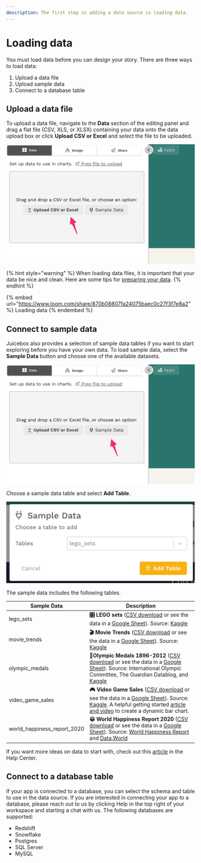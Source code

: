 ```yaml
---
description: The first step in adding a data source is loading data.
---
```


# Loading data

You must load data before you can design your story. There are three ways to load data:

1. Upload a data file
2. Upload sample data
3. Connect to a database table

## Upload a data file

To upload a data file, navigate to the **Data** section of the editing panel and drag a flat file (CSV, XLS, or XLSX) containing your data onto the data upload box or click **Upload CSV or Excel** and select the  file to be uploaded.

![Add data by uploading a CSV or Excel file](<../../.gitbook/assets/image (340).png>)

{% hint style="warning" %}
When loading data files, it is important that your data be nice and clean. Here are some tips for [preparing your data](../design-tips/preparing-your-data.md).&#x20;
{% endhint %}

{% embed url="https://www.loom.com/share/870b08807fa24075baec0c27f3f7e8a2" %}
Loading data
{% endembed %}

## Connect to sample data

Juicebox also provides a selection of sample data tables if you want to start exploring before you have your own data. To load sample data, select the **Sample Data** button and choose one of the available datasets.&#x20;

![Load data by connecting to sample data](<../../.gitbook/assets/image (311).png>)

Choose a sample data table and select **Add Table**.

![](<../../.gitbook/assets/image (338).png>)

The sample data includes the following tables.&#x20;

| Sample Data                    | Description                                                                                                                                                                                                                                                                                                                                                                                                                                                                                                                 |
| ------------------------------ | --------------------------------------------------------------------------------------------------------------------------------------------------------------------------------------------------------------------------------------------------------------------------------------------------------------------------------------------------------------------------------------------------------------------------------------------------------------------------------------------------------------------------- |
| lego\_sets                     |  **🎛 LEGO sets** ([CSV download](https://docs.google.com/spreadsheets/d/10lJ-WWUvI8A1ezdzK0NWvGp5hjKT73Nj2N9eccLQIqY/export?format=csv\&gid=0) or see the data in a [Google Sheet](https://docs.google.com/spreadsheets/d/10lJ-WWUvI8A1ezdzK0NWvGp5hjKT73Nj2N9eccLQIqY/edit#gid=0)). Source: [Kaggle](https://www.kaggle.com/mterzolo/lego-sets)                                                                                                                                                                           |
| movie\_trends                  |  **🎬 Movie Trends** ([CSV download](https://docs.google.com/spreadsheets/d/1FyPKMdoHskUyDLJzo66fq5LBZxwIcot-JWGakXz9D\_o/export?format=csv) or see the data in a [Google Sheet](https://docs.google.com/spreadsheets/d/1FyPKMdoHskUyDLJzo66fq5LBZxwIcot-JWGakXz9D\_o/)). Source: [Kaggle](https://www.kaggle.com)                                                                                                                                                                                                          |
| olympic\_medals                |  **🥇Olympic Medals 1896-2012** ([CSV download](https://docs.google.com/spreadsheets/d/1t5VH3Psl2O-ooo8vYPLkDplIWvUiYcQNeyJzVyiun98/export?format=csv\&gid=0) or see the data in a [Google Sheet](https://docs.google.com/spreadsheets/d/1t5VH3Psl2O-ooo8vYPLkDplIWvUiYcQNeyJzVyiun98/edit#gid=0)). Source: International Olympic Committee, The Guardian Datablog, and [Kaggle](https://www.kaggle.com/the-guardian/olympic-games)                                                                                         |
| video\_game\_sales             |  **🎮 Video Game Sales** ([CSV download](https://docs.google.com/spreadsheets/d/1HGTdSQF62dQMwyTCq71XcN5lO4cI9WzNIRthT1Uh\_eE/export?format=csv) or see the data in a [Google Sheet](https://docs.google.com/spreadsheets/d/1HGTdSQF62dQMwyTCq71XcN5lO4cI9WzNIRthT1Uh\_eE)). Source: [Kaggle](https://www.kaggle.com/gregorut/videogamesales). A helpful getting started [article and video](https://intercom.help/juiceboxdata/en/articles/4720121-simple-apps-dynamic-bar-chart-and-table) to create a dynamic bar chart. |
| world\_happiness\_report\_2020 | **😀 World Happiness Report 2020** ([CSV download](https://docs.google.com/spreadsheets/d/1UuRe1YL79gi8eeNDBM\_oHMFiXUDvw4F2IJ6p9SNtZXI/export?format=csv\&gid=6513579) or see the data in a [Google Sheet](https://docs.google.com/spreadsheets/d/1UuRe1YL79gi8eeNDBM\_oHMFiXUDvw4F2IJ6p9SNtZXI/edit#gid=6513579)). Source: [World Happiness Report](https://worldhappiness.report/ed/2020/) and [Data.World](https://data.world/makeovermonday)                                                                           |

If you want more ideas on data to start with, check out this [article](https://help.myjuicebox.io/en/articles/4346552-sample-data-to-get-started) in the Help Center.

## Connect to a database table

If your app is connected to a database, you can select the schema and table to use in the data source. If you are interested in connecting your app to a database, please reach out to us by clicking Help in the top right of your workspace and starting a chat with us. The following databases are supported:

* Redshift
* Snowflake
* Postgres
* SQL Server
* MySQL
